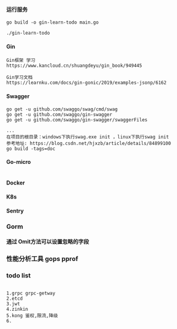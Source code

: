 #### 运行服务
```
go build -o gin-learn-todo main.go

./gin-learn-todo

```
####  Gin

```
Gin框架 学习
https://www.kancloud.cn/shuangdeyu/gin_book/949445

Gin学习文档
https://learnku.com/docs/gin-gonic/2019/examples-jsonp/6162

```
#### Swagger
```
go get -u github.com/swaggo/swag/cmd/swag
go get -u github.com/swaggo/gin-swagger
go get -u github.com/swaggo/gin-swagger/swaggerFiles

...
在项目的根目录：windows下执行swag.exe init ，linux下执行swag init
参考地址: https://blog.csdn.net/hjxzb/article/details/84899100
go build -tags=doc
```

#### Go-micro
```
```
#### Docker

#### K8s

#### Sentry

### Gorm

####  通过 Omit方法可以设置忽略的字段

### 性能分析工具 gops pprof

### todo list
```

1.grpc grpc-getway
2.etcd
3.jwt
4.zinkin
5.kong 鉴权,限流,降级
6.
```


